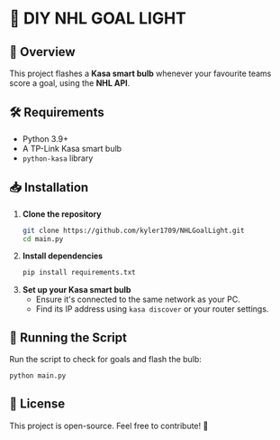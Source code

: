 # 🏒 DIY NHL GOAL LIGHT

## 📌 Overview
This project flashes a **Kasa smart bulb** whenever your favourite teams score a goal, using the **NHL API**.

## 🛠️ Requirements
- Python 3.9+
- A TP-Link Kasa smart bulb
- `python-kasa` library

## 📥 Installation
1. **Clone the repository**
   ```sh
   git clone https://github.com/kyler1709/NHLGoalLight.git
   cd main.py
   ```
2. **Install dependencies**
   ```sh
   pip install requirements.txt
   ```
3. **Set up your Kasa smart bulb**
   - Ensure it's connected to the same network as your PC.
   - Find its IP address using `kasa discover` or your router settings.


## 🚀 Running the Script
Run the script to check for goals and flash the bulb:
```sh
python main.py
```


## 📜 License
This project is open-source. Feel free to contribute! 🚀

